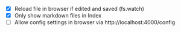 * [x] Reload file in browser if edited and saved (fs.watch)
* [x] Only show markdown files in Index
* [ ] Allow config settings in browser via http://localhost:4000/config 
